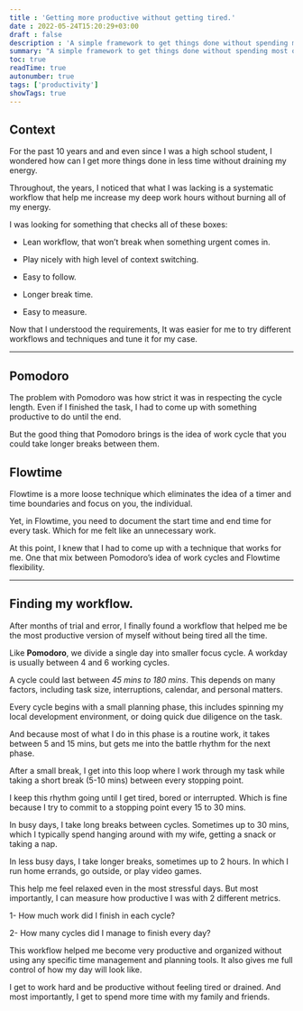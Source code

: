 ```yaml
---
title : 'Getting more productive without getting tired.'
date : 2022-05-24T15:20:29+03:00
draft : false
description : 'A simple framework to get things done without spending most of your day at work'
summary: "A simple framework to get things done without spending most of your day at work"
toc: true
readTime: true
autonumber: true
tags: ['productivity']
showTags: true
---
```


## Context

For the past 10 years and and even since I was a high school student, I wondered how can I get more things done in less time without draining my energy.

Throughout, the years, I noticed that what I was lacking is a systematic workflow that help me increase my deep work hours without burning all of my energy.

I was looking for something that checks all of these boxes:

- Lean workflow, that won’t break when something urgent comes in.

- Play nicely with high level of context switching.

- Easy to follow.

- Longer break time.

- Easy to measure.

Now that I understood the requirements, It was easier for me to try different workflows and techniques and tune it for my case.


---

## Pomodoro

The problem with Pomodoro was how strict it was in respecting the cycle length. Even if I finished the task, I had to come up with something productive to do until the end.

But the good thing that Pomodoro brings is the idea of work cycle that you could take longer breaks between them.

## Flowtime

Flowtime is a more loose technique which eliminates the idea of a timer and time boundaries and focus on you, the individual.

Yet, in Flowtime, you need to document the start time and end time for every task. Which for me felt like an unnecessary work.

At this point, I knew that I had to come up with a technique that works for me. One that mix between Pomodoro’s idea of work cycles and Flowtime flexibility.

---
## Finding my workflow.
After months of trial and error, I finally found a workflow that helped me be the most productive version of myself without being tired all the time.

Like **Pomodoro**, we divide a single day into smaller focus cycle. A workday is usually between 4 and 6 working cycles.

A cycle could last between _45 mins to 180 mins_. This depends on many factors, including task size, interruptions, calendar, and personal matters.

Every cycle begins with a small planning phase, this includes spinning my local development environment, or doing quick due diligence on the task.

And because most of what I do in this phase is a routine work, it takes between 5 and 15 mins, but gets me into the battle rhythm for the next phase.

After a small break, I get into this loop where I work through my task while taking a short break (5-10 mins) between every stopping point.

I keep this rhythm going until I get tired, bored or interrupted. Which is fine because I try to commit to a stopping point every 15 to 30 mins.

In busy days, I take long breaks between cycles. Sometimes up to 30 mins, which I typically spend hanging around with my wife, getting a snack or taking a nap.

In less busy days, I take longer breaks, sometimes up to 2 hours. In which I run home errands, go outside, or play video games.

This help me feel relaxed even in the most stressful days. But most importantly, I can measure how productive I was with 2 different metrics.

1- How much work did I finish in each cycle?

2- How many cycles did I manage to finish every day?

This workflow helped me become very productive and organized without using any specific time management and planning tools. It also gives me full control of how my day will look like.

I get to work hard and be productive without feeling tired or drained. And most importantly, I get to spend more time with my family and friends.
